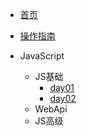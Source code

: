 <!-- docs/_sidebar.md -->

* [首页](README)
* [操作指南](guide)

* JavaScript
  * JS基础
    * [day01](js-基础/day01笔记/js基础-day01笔记.md)
    * [day02](js-基础/day02笔记/js基础-day02笔记.md)
  * WebApi
  * JS高级  